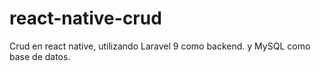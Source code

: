 # react-native-crud
Crud en react native, utilizando Laravel 9 como backend. y MySQL como base de datos.
